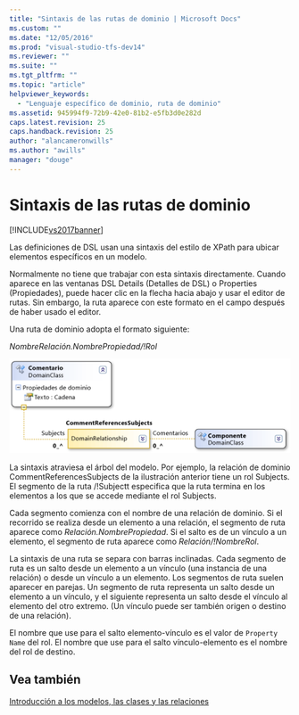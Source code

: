 ```yaml
---
title: "Sintaxis de las rutas de dominio | Microsoft Docs"
ms.custom: ""
ms.date: "12/05/2016"
ms.prod: "visual-studio-tfs-dev14"
ms.reviewer: ""
ms.suite: ""
ms.tgt_pltfrm: ""
ms.topic: "article"
helpviewer_keywords: 
  - "Lenguaje específico de dominio, ruta de dominio"
ms.assetid: 945994f9-72b9-42e0-81b2-e5fb3d0e282d
caps.latest.revision: 25
caps.handback.revision: 25
author: "alancameronwills"
ms.author: "awills"
manager: "douge"
---
```

# Sintaxis de las rutas de dominio
[!INCLUDE[vs2017banner](../code-quality/includes/vs2017banner.md)]

Las definiciones de DSL usan una sintaxis del estilo de XPath para ubicar elementos específicos en un modelo.  
  
 Normalmente no tiene que trabajar con esta sintaxis directamente.  Cuando aparece en las ventanas DSL Details \(Detalles de DSL\) o Properties \(Propiedades\), puede hacer clic en la flecha hacia abajo y usar el editor de rutas.  Sin embargo, la ruta aparece con este formato en el campo después de haber usado el editor.  
  
 Una ruta de dominio adopta el formato siguiente:  
  
 *NombreRelación.NombrePropiedad\/\!Rol*  
  
 ![Relación de referencia CommentReferencesSubjects](../modeling/media/dsl_reference.png "dsl\_reference")  
  
 La sintaxis atraviesa el árbol del modelo.  Por ejemplo, la relación de dominio CommentReferencesSubjects de la ilustración anterior tiene un rol Subjects.  El segmento de la ruta \/\!Subjectt especifica que la ruta termina en los elementos a los que se accede mediante el rol Subjects.  
  
 Cada segmento comienza con el nombre de una relación de dominio.  Si el recorrido se realiza desde un elemento a una relación, el segmento de ruta aparece como *Relación.NombrePropiedad*.  Si el salto es de un vínculo a un elemento, el segmento de ruta aparece como *Relación\/\!NombreRol*.  
  
 La sintaxis de una ruta se separa con barras inclinadas.  Cada segmento de ruta es un salto desde un elemento a un vínculo \(una instancia de una relación\) o desde un vínculo a un elemento.  Los segmentos de ruta suelen aparecer en parejas.  Un segmento de ruta representa un salto desde un elemento a un vínculo, y el siguiente representa un salto desde el vínculo al elemento del otro extremo.  \(Un vínculo puede ser también origen o destino de una relación\).  
  
 El nombre que use para el salto elemento\-vínculo es el valor de `Property Name` del rol.  El nombre que use para el salto vínculo\-elemento es el nombre del rol de destino.  
  
## Vea también  
 [Introducción a los modelos, las clases y las relaciones](../modeling/understanding-models-classes-and-relationships.md)